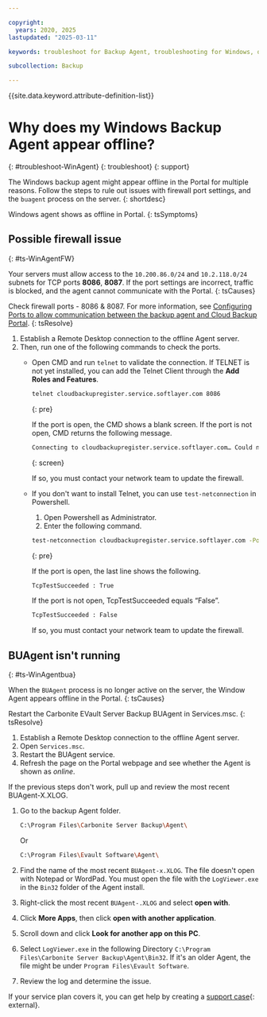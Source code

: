 ```yaml
---

copyright:
  years: 2020, 2025
lastupdated: "2025-03-11"

keywords: troubleshoot for Backup Agent, troubleshooting for Windows, question about Windows backup agent, troubleshooting backup, backup agent offline

subcollection: Backup

---
```


{{site.data.keyword.attribute-definition-list}}

# Why does my Windows Backup Agent appear offline?
{: #troubleshoot-WinAgent}
{: troubleshoot}
{: support}

The Windows backup agent might appear offline in the Portal for multiple reasons. Follow the steps to rule out issues with firewall port settings, and the `buagent` process on the server.
{: shortdesc}

Windows agent shows as offline in Portal.
{: tsSymptoms}

## Possible firewall issue
{: #ts-WinAgentFW}

Your servers must allow access to the `10.200.86.0/24` and `10.2.118.0/24` subnets for TCP ports **8086**, **8087**. If the port settings are incorrect, traffic is blocked, and the agent cannot communicate with the Portal.
{: tsCauses}

Check firewall ports - 8086 & 8087. For more information, see [Configuring Ports to allow communication between the backup agent and Cloud Backup Portal](/docs/Backup?topic=Backup-portinfo).
{: tsResolve}

1. Establish a Remote Desktop connection to the offline Agent server.
2. Then, run one of the following commands to check the ports.
   * Open CMD and run `telnet` to validate the connection. If TELNET is not yet installed, you can add the Telnet Client through the **Add Roles and Features**.
     ```sh
     telnet cloudbackupregister.service.softlayer.com 8086
     ```
     {: pre}

     If the port is open, the CMD shows a blank screen. If the port is not open, CMD returns the following message.
     ```sh
     Connecting to cloudbackupregister.service.softlayer.com… Could not open connection to the host, on port 8086: Connect failed
     ```
     {: screen}

     If so, you must contact your network team to update the firewall.

   * If you don't want to install Telnet, you can use `test-netconnection` in Powershell.
     1. Open Powershell as Administrator.
     2. Enter the following command.
       ```sh
       test-netconnection cloudbackupregister.service.softlayer.com -Port 8086
       ```
       {: pre}

       If the port is open, the last line shows the following.
       ```sh
       TcpTestSucceeded : True
       ```

       If the port is not open, TcpTestSucceeded equals “False”.
       ```sh
       TcpTestSucceeded : False
       ```

       If so, you must contact your network team to update the firewall.

## BUAgent isn't running
{: #ts-WinAgentbua}

When the `BUAgent` process is no longer active on the server, the Window Agent appears offline in the Portal.
{: tsCauses}

Restart the Carbonite EVault Server Backup BUAgent in Services.msc.
{: tsResolve}

1. Establish a Remote Desktop connection to the offline Agent server.
2. Open `Services.msc`.
3. Restart the BUAgent service.
4. Refresh the page on the Portal webpage and see whether the Agent is shown as _online_.

If the previous steps don't work, pull up and review the most recent BUAgent-X.XLOG.

1. Go to the backup Agent folder.
   ```sh
   C:\Program Files\Carbonite Server Backup\Agent\
   ```

   Or
   ```sh
   C:\Program Files\Evault Software\Agent\
   ```

2. Find the name of the most recent `BUAgent-x.XLOG`. The file doesn't open with Notepad or WordPad. You must open the file with the `LogViewer.exe` in the `Bin32` folder of the Agent install.
3. Right-click the most recent `BUAgent-.XLOG` and select **open with**.
4. Click **More Apps**, then click **open with another application**.
5. Scroll down and click **Look for another app on this PC**.
6. Select `LogViewer.exe` in the following Directory `C:\Program Files\Carbonite Server Backup\Agent\Bin32`. If it's an older Agent, the file might be under `Program Files\Evault Software`.
7. Review the log and determine the issue.

If your service plan covers it, you can get help by creating a [support case](https://cloud.ibm.com/unifiedsupport/supportcenter){: external}.
